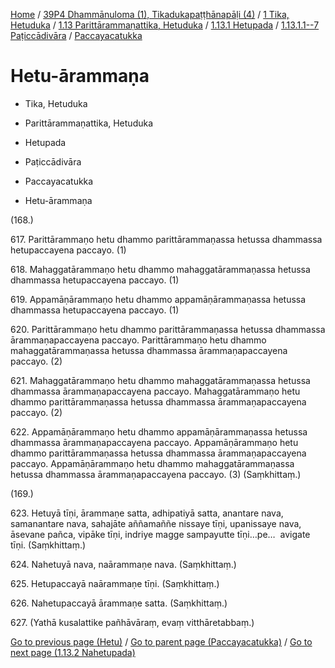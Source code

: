 
[Home](/) / [39P4 Dhammānuloma (1), Tikadukapaṭṭhānapāḷi (4)](../../../../...md) / [1 Tika, Hetuduka](../../../...md) / [1.13 Parittārammaṇattika, Hetuduka](../../...md) / [1.13.1 Hetupada](../...md) / [1.13.1.1--7 Paṭiccādivāra](...md) / [Paccayacatukka](../39P4/1/1.13/1.13.1/1.13.1.1--7/Paccayacatukka.md)

# Hetu-ārammaṇa

* Tika, Hetuduka

* Parittārammaṇattika, Hetuduka

* Hetupada

* Paṭiccādivāra

* Paccayacatukka

* Hetu-ārammaṇa

(168.)

617\. Parittārammaṇo hetu dhammo parittārammaṇassa hetussa dhammassa hetupaccayena paccayo. (1)

618\. Mahaggatārammaṇo hetu dhammo mahaggatārammaṇassa hetussa dhammassa hetupaccayena paccayo. (1)

619\. Appamāṇārammaṇo hetu dhammo appamāṇārammaṇassa hetussa dhammassa hetupaccayena paccayo. (1)

620\. Parittārammaṇo hetu dhammo parittārammaṇassa hetussa dhammassa ārammaṇapaccayena paccayo. Parittārammaṇo hetu dhammo mahaggatārammaṇassa hetussa dhammassa ārammaṇapaccayena paccayo. (2)

621\. Mahaggatārammaṇo hetu dhammo mahaggatārammaṇassa hetussa dhammassa ārammaṇapaccayena paccayo. Mahaggatārammaṇo hetu dhammo parittārammaṇassa hetussa dhammassa ārammaṇapaccayena paccayo. (2)

622\. Appamāṇārammaṇo hetu dhammo appamāṇārammaṇassa hetussa dhammassa ārammaṇapaccayena paccayo. Appamāṇārammaṇo hetu dhammo parittārammaṇassa hetussa dhammassa ārammaṇapaccayena paccayo. Appamāṇārammaṇo hetu dhammo mahaggatārammaṇassa hetussa dhammassa ārammaṇapaccayena paccayo. (3) (Saṃkhittaṃ.)

(169.)

623\. Hetuyā tīṇi, ārammaṇe satta, adhipatiyā satta, anantare nava, samanantare nava, sahajāte aññamaññe nissaye tīṇi, upanissaye nava, āsevane pañca, vipāke tīṇi, indriye magge sampayutte tīṇi…pe…  avigate tīṇi. (Saṃkhittaṃ.)

624\. Nahetuyā nava, naārammaṇe nava. (Saṃkhittaṃ.)

625\. Hetupaccayā naārammaṇe tīṇi. (Saṃkhittaṃ.)

626\. Nahetupaccayā ārammaṇe satta. (Saṃkhittaṃ.)

627\. (Yathā kusalattike pañhāvāraṃ, evaṃ vitthāretabbaṃ.)

[Go to previous page (Hetu)](Hetu.md) / [Go to parent page (Paccayacatukka)](../39P4/1/1.13/1.13.1/1.13.1.1--7/Paccayacatukka.md) / [Go to next page (1.13.2 Nahetupada)](../../../1.13.2.md)


